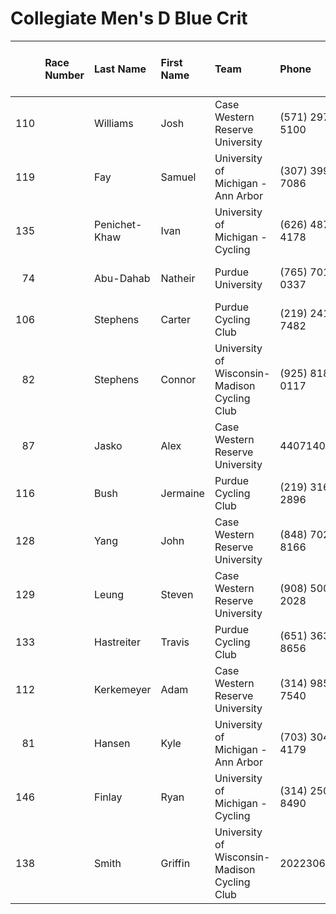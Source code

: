 # Collegiate Men's D Blue Crit

|     | Race Number   | Last Name     | First Name   | Team                                         | Phone          | Emergency Contact   | Emergency Phone   | USAC License   | ZIP        |   USAC Category Road | Category Entered / Merchandise Ordered   |
|----:|:--------------|:--------------|:-------------|:---------------------------------------------|:---------------|:--------------------|:------------------|:---------------|:-----------|---------------------:|:-----------------------------------------|
| 110 |               | Williams      | Josh         | Case Western Reserve University              | (571) 297-5100 | Lynn Williams       | (571) 244-9950    | 632732         | 44106      |                    4 | Collegiate Men's D Blue Crit             |
| 119 |               | Fay           | Samuel       | University of Michigan - Ann Arbor           | (307) 399-7086 | Amy Fluet           | (307) 343-0985    | 613899         | 82070      |                    4 | Collegiate Men's D Blue Crit             |
| 135 |               | Penichet-Khaw | Ivan         | University of Michigan - Cycling             | (626) 487-4178 | Ivonne Penichet     | (626) 375-8996    | 591020         | 91103      |                    4 | Collegiate Men's D Blue Crit             |
|  74 |               | Abu-Dahab     | Natheir      | Purdue University                            | (765) 701-0337 | Zein Shashaa        | (949) 300-3922    | 634146         | 47906      |                    5 | Collegiate Men's D Blue Crit             |
| 106 |               | Stephens      | Carter       | Purdue Cycling Club                          | (219) 241-7482 | Bonnie Stephens     | (219) 242-0838    | 654927         | 46342      |                    5 | Collegiate Men's D Blue Crit             |
|  82 |               | Stephens      | Connor       | University of Wisconsin-Madison Cycling Club | (925) 818-0117 | Connor Stephens     | (925) 818-0117    | 632933         | 53705      |                    5 | Collegiate Men's D Blue Crit             |
|  87 |               | Jasko         | Alex         | Case Western Reserve University              | 4407140543     | Christine Jasko     | 2163180170        | 594078         | 44012      |                    5 | Collegiate Men's D Blue Crit             |
| 116 |               | Bush          | Jermaine     | Purdue Cycling Club                          | (219) 316-2896 | Jermaine Bush       | 2197893610        | 655216         | 46410      |                    5 | Collegiate Men's D Blue Crit             |
| 128 |               | Yang          | John         | Case Western Reserve University              | (848) 702-8166 | Ailan Guo           | (732) 648-3366    | 656462         | 44106      |                    5 | Collegiate Men's D Blue Crit             |
| 129 |               | Leung         | Steven       | Case Western Reserve University              | (908) 500-2028 | Albert Leung        | (732) 406-6315    | 656476         | 08551      |                    5 | Collegiate Men's D Blue Crit             |
| 133 |               | Hastreiter    | Travis       | Purdue Cycling Club                          | (651) 363-8656 | Susan Hastreiter    | (651) 621-0920    | 656677         | 47906-4206 |                    5 | Collegiate Men's D Blue Crit             |
| 112 |               | Kerkemeyer    | Adam         | Case Western Reserve University              | (314) 985-7540 | Amy Kerkemeyer      | (314) 560-5420    | 655210         | 44106      |                    5 | Collegiate Men's D Blue Crit             |
|  81 |               | Hansen        | Kyle         | University of Michigan - Ann Arbor           | (703) 304-4179 | Paige Hansen        | (850) 300-3430    | 633490         | 48104      |                    5 | Collegiate Men's D Blue Crit             |
| 146 |               | Finlay        | Ryan         | University of Michigan - Cycling             | (314) 250-8490 | Leesa Galatz        | (314) 814-1084    | 654413         | 10128      |                    5 | Collegiate Men's D Blue Crit             |
| 138 |               | Smith         | Griffin      | University of Wisconsin-Madison Cycling Club | 2022306520     | Louisa Smith        | 2026077543        | ONE DAY        | 53703      |                  nan | Collegiate Men's D Blue Crit             |